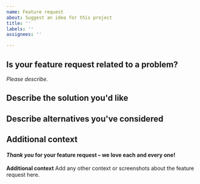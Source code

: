 ```yaml
---
name: Feature request
about: Suggest an idea for this project
title: ''
labels: ''
assignees: ''

---
```


## Is your feature request related to a problem?

*Please describe.*

## Describe the solution you'd like



## Describe alternatives you've considered



## Additional context



#### *Thank you* for your feature request – we love each and every one!

**Additional context**
Add any other context or screenshots about the feature request here.
